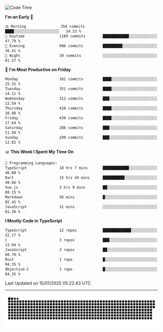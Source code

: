<!--
<picture>
  <source
    srcset="https://github-readme-stats.vercel.app/api?username=kevinxft&show_icons=true&theme=dark"
    media="(prefers-color-scheme: dark)"
  />
  <source
    srcset="https://github-readme-stats.vercel.app/api?username=kevinxft&show_icons=true"
    media="(prefers-color-scheme: light), (prefers-color-scheme: no-preference)"
  />
  <img src="https://github-readme-stats.vercel.app/api?username=kevinxft&show_icons=true" />
</picture>
-->

<!--START_SECTION:waka-->
![Code Time](http://img.shields.io/badge/Code%20Time-3%2C029%20hrs%2018%20mins-blue)

**I'm an Early 🐤** 

```text
🌞 Morning                354 commits         ████░░░░░░░░░░░░░░░░░░░░░   14.23 % 
🌆 Daytime                1189 commits        ████████████░░░░░░░░░░░░░   47.79 % 
🌃 Evening                906 commits         █████████░░░░░░░░░░░░░░░░   36.41 % 
🌙 Night                  39 commits          ░░░░░░░░░░░░░░░░░░░░░░░░░   01.57 % 
```
📅 **I'm Most Productive on Friday** 

```text
Monday                   381 commits         ████░░░░░░░░░░░░░░░░░░░░░   15.31 % 
Tuesday                  351 commits         ████░░░░░░░░░░░░░░░░░░░░░   14.11 % 
Wednesday                312 commits         ███░░░░░░░░░░░░░░░░░░░░░░   12.54 % 
Thursday                 420 commits         ████░░░░░░░░░░░░░░░░░░░░░   16.88 % 
Friday                   439 commits         ████░░░░░░░░░░░░░░░░░░░░░   17.64 % 
Saturday                 286 commits         ███░░░░░░░░░░░░░░░░░░░░░░   11.50 % 
Sunday                   299 commits         ███░░░░░░░░░░░░░░░░░░░░░░   12.02 % 
```


📊 **This Week I Spent My Time On** 

```text
💬 Programming Languages: 
TypeScript               18 hrs 7 mins       ████████████░░░░░░░░░░░░░   46.80 % 
Dart                     15 hrs 44 mins      ██████████░░░░░░░░░░░░░░░   40.66 % 
Vue.js                   3 hrs 9 mins        ██░░░░░░░░░░░░░░░░░░░░░░░   08.15 % 
Markdown                 56 mins             █░░░░░░░░░░░░░░░░░░░░░░░░   02.41 % 
JavaScript               31 mins             ░░░░░░░░░░░░░░░░░░░░░░░░░   01.36 % 
```

**I Mostly Code in TypeScript** 

```text
TypeScript               12 repos            █████████████░░░░░░░░░░░░   52.17 % 
C                        3 repos             ███░░░░░░░░░░░░░░░░░░░░░░   13.04 % 
JavaScript               2 repos             ██░░░░░░░░░░░░░░░░░░░░░░░   08.70 % 
Rust                     1 repo              █░░░░░░░░░░░░░░░░░░░░░░░░   04.35 % 
Objective-C              1 repo              █░░░░░░░░░░░░░░░░░░░░░░░░   04.35 % 
```




 Last Updated on 15/01/2025 05:22:43 UTC
<!--END_SECTION:waka-->

---

<picture>
  <source media="(prefers-color-scheme: dark)" srcset="https://raw.githubusercontent.com/kevinxft/kevinxft/output/github-contribution-grid-snake-dark.svg">
  <source media="(prefers-color-scheme: light)" srcset="https://raw.githubusercontent.com/kevinxft/kevinxft/output/github-contribution-grid-snake.svg">
  <img alt="github contribution grid snake animation" src="https://raw.githubusercontent.com/kevinxft/kevinxft/output/github-contribution-grid-snake.svg">
</picture>
